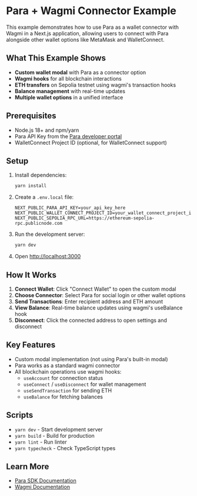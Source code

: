 # Para + Wagmi Connector Example

This example demonstrates how to use Para as a wallet connector with Wagmi in a Next.js application, allowing users to connect with Para alongside other wallet options like MetaMask and WalletConnect.

## What This Example Shows

- **Custom wallet modal** with Para as a connector option
- **Wagmi hooks** for all blockchain interactions
- **ETH transfers** on Sepolia testnet using wagmi's transaction hooks
- **Balance management** with real-time updates
- **Multiple wallet options** in a unified interface

## Prerequisites

- Node.js 18+ and npm/yarn
- Para API Key from the [Para developer portal](https://developer.getpara.com)
- WalletConnect Project ID (optional, for WalletConnect support)

## Setup

1. Install dependencies:

   ```bash
   yarn install
   ```

2. Create a `.env.local` file:

   ```env
   NEXT_PUBLIC_PARA_API_KEY=your_api_key_here
   NEXT_PUBLIC_WALLET_CONNECT_PROJECT_ID=your_wallet_connect_project_id
   NEXT_PUBLIC_SEPOLIA_RPC_URL=https://ethereum-sepolia-rpc.publicnode.com
   ```

3. Run the development server:

   ```bash
   yarn dev
   ```

4. Open [http://localhost:3000](http://localhost:3000)

## How It Works

1. **Connect Wallet**: Click "Connect Wallet" to open the custom modal
2. **Choose Connector**: Select Para for social login or other wallet options
3. **Send Transactions**: Enter recipient address and ETH amount
4. **View Balance**: Real-time balance updates using wagmi's useBalance hook
5. **Disconnect**: Click the connected address to open settings and disconnect

## Key Features

- Custom modal implementation (not using Para's built-in modal)
- Para works as a standard wagmi connector
- All blockchain operations use wagmi hooks:
  - `useAccount` for connection status
  - `useConnect` / `useDisconnect` for wallet management
  - `useSendTransaction` for sending ETH
  - `useBalance` for fetching balances

## Scripts

- `yarn dev` - Start development server
- `yarn build` - Build for production
- `yarn lint` - Run linter
- `yarn typecheck` - Check TypeScript types

## Learn More

- [Para SDK Documentation](https://docs.usepara.com)
- [Wagmi Documentation](https://wagmi.sh)
